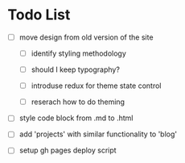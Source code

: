 # Todo List

- [ ] move design from old version of the site

  - [ ] identify styling methodology

  - [ ] should I keep typography?

  - [ ] introduse redux for theme state control

  - [ ] reserach how to do theming

- [ ] style code block from .md to .html

- [ ] add 'projects' with similar functionality to 'blog'

- [ ] setup gh pages deploy script
